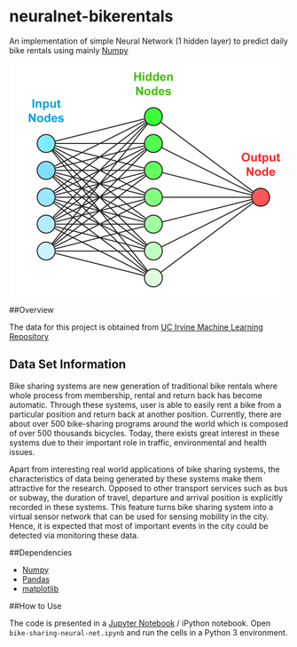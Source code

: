 # neuralnet-bikerentals
An implementation of simple Neural Network (1 hidden layer) to predict daily bike rentals using mainly [Numpy](www.numpy.org/)


<p align="center">
  <img src="img/nn.png" width="500"/>
</p>

##Overview

The data for this project is obtained from [UC Irvine Machine Learning Repository](https://archive.ics.uci.edu/ml/datasets/Bike+Sharing+Dataset)

## Data Set Information

Bike sharing systems are new generation of traditional bike rentals where whole process from membership, rental and return back has become automatic. Through these systems, user is able to easily rent a bike from a particular position and return back at another position. Currently, there are about over 500 bike-sharing programs around the world which is composed of over 500 thousands bicycles. Today, there exists great interest in these systems due to their important role in traffic, environmental and health issues. 

Apart from interesting real world applications of bike sharing systems, the characteristics of data being generated by these systems make them attractive for the research. Opposed to other transport services such as bus or subway, the duration of travel, departure and arrival position is explicitly recorded in these systems. This feature turns bike sharing system into a virtual sensor network that can be used for sensing mobility in the city. Hence, it is expected that most of important events in the city could be detected via monitoring these data.

##Dependencies

* [Numpy](http://www.numpy.org/)
* [Pandas](http://pandas.pydata.org/)
* [matplotlib](http://matplotlib.org/)

##How to Use

The code is presented in a [Jupyter Notebook](https://github.com/jupyter/notebook) / iPython notebook.
Open ``bike-sharing-neural-net.ipynb`` and run the cells in a Python 3 environment.

